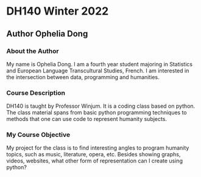 # DH140 Winter 2022 
## Author Ophelia Dong 

### About the Author 
My name is Ophelia Dong. I am a fourth year student majoring in Statistics and European Language Transcultural Studies, French. I am interested in the intersection between data, programming and humanities. 

### Course Description
DH140 is taught by Professor Winjum. It is a coding class based on python. The class material spans from basic python programming techniques to methods that one can use code to represent humanity subjects. 

### My Course Objective 
My project for the class is to find interesting angles to program humanity topics, such as music, literature, opera, etc. Besides showing graphs, videos, websites, what other form of representation can I create using python? 
